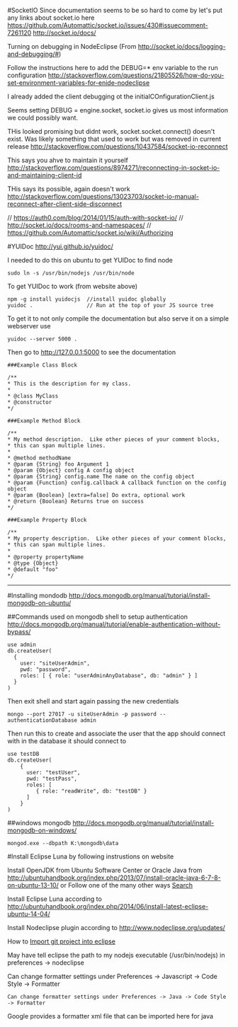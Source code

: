 


#SocketIO
Since documentation seems to be so hard to come by let's put any links about socket.io here
https://github.com/Automattic/socket.io/issues/430#issuecomment-7261120 
http://socket.io/docs/

Turning on debugging in NodeEclipse (From http://socket.io/docs/logging-and-debugging/#)

Follow the instructions here to add the DEBUG=* env variable to the run configuration
    http://stackoverflow.com/questions/21805526/how-do-you-set-environment-variables-for-enide-nodeclipse
    
I already added the client debugging ot the initialCOnfigurationClient.js

  Seems setting DEBUG = engine.socket, socket.io gives us most information we could possibly want.
  
 THis looked promising but didnt work, socket.socket.connect() doesn't exist. Was likely something that used to work but was removed in current release
      http://stackoverflow.com/questions/10437584/socket-io-reconnect
    
This says you ahve to maintain it yourself
    http://stackoverflow.com/questions/8974271/reconnecting-in-socket-io-and-maintaining-client-id
    
THis says its possible, again doesn't work
    http://stackoverflow.com/questions/13023703/socket-io-manual-reconnect-after-client-side-disconnect
    
  // https://auth0.com/blog/2014/01/15/auth-with-socket-io/
  // http://socket.io/docs/rooms-and-namespaces/
  // https://github.com/Automattic/socket.io/wiki/Authorizing


#YUIDoc 
http://yui.github.io/yuidoc/

I needed to do this on ubuntu to get YUIDoc to find node

    sudo ln -s /usr/bin/nodejs /usr/bin/node
  
To get YUIDoc to work (from website above)

    npm -g install yuidocjs  //install yuidoc globally
    yuidoc .                 // Run at the top of your JS source tree

    
To get it to not only compile the documentation but also serve it on a simple webserver use

    yuidoc --server 5000 . 


Then go to http://127.0.0.1:5000 to see the documentation

    ###Example Class Block
    
    /**
    * This is the description for my class.
    *
    * @class MyClass
    * @constructor
    */
    
    ###Example Method Block
    
    /**
    * My method description.  Like other pieces of your comment blocks, 
    * this can span multiple lines.
    *
    * @method methodName
    * @param {String} foo Argument 1
    * @param {Object} config A config object
    * @param {String} config.name The name on the config object
    * @param {Function} config.callback A callback function on the config object
    * @param {Boolean} [extra=false] Do extra, optional work
    * @return {Boolean} Returns true on success
    */
    
    ###Example Property Block
    
    /**
    * My property description.  Like other pieces of your comment blocks, 
    * this can span multiple lines.
    * 
    * @property propertyName
    * @type {Object}
    * @default "foo"
    */

_______________________________________________________________________________________
#Installing mondodb
http://docs.mongodb.org/manual/tutorial/install-mongodb-on-ubuntu/

##Commands used on mongodb shell to setup authentication
http://docs.mongodb.org/manual/tutorial/enable-authentication-without-bypass/

    use admin
    db.createUser(
      {
        user: "siteUserAdmin",
        pwd: "password",
        roles: [ { role: "userAdminAnyDatabase", db: "admin" } ]
      }
    )

Then exit shell and start again passing the new credentials

    mongo --port 27017 -u siteUserAdmin -p password --authenticationDatabase admin

Then run this to create and associate the user that the app should connect with in the database it should connect to

    use testDB
    db.createUser(
        {
          user: "testUser",
          pwd: "testPass",
          roles: [
             { role: "readWrite", db: "testDB" }
          ]
        }
    )



##windows mongodb 
http://docs.mongodb.org/manual/tutorial/install-mongodb-on-windows/

    mongod.exe --dbpath K:\mongodb\data



#Install Eclipse Luna by following instrustions on website

Install OpenJDK from Ubuntu Software Center or 
        Oracle Java from http://ubuntuhandbook.org/index.php/2013/07/install-oracle-java-6-7-8-on-ubuntu-13-10/ or
        Follow one of the many other ways <a href="https://www.google.com/webhp?sourceid=chrome-instant&ion=1&espv=2&ie=UTF-8#q=how%20to%20install%20java%20jdk%20on%20ubuntu%2014.04">Search</a>

Install Eclipse Luna according to http://ubuntuhandbook.org/index.php/2014/06/install-latest-eclipse-ubuntu-14-04/

Install Nodeclipse plugin according to http://www.nodeclipse.org/updates/

How to <a href="http://www.lennu.net/import-git-project-into-eclipse/">Import git project into eclipse</a>

May have tell eclipse the path to my nodejs executable (/usr/bin/nodejs) in preferences -> nodeclipse

Can change formatter settings under 
    Preferences -> Javascript -> Code Style -> Formatter

    Can change formatter settings under Preferences -> Java -> Code Style -> Formatter

Google provides a formatter xml file that can be imported here for java 
  
  



